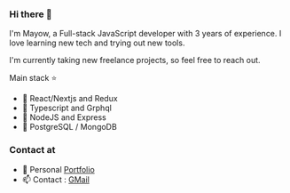 ### Hi there 👋


I'm Mayow, a Full-stack JavaScript developer with 3 years of experience. I love learning new tech and trying out new tools.

I'm currently taking new freelance projects, so feel free to reach out.

Main stack :star:

- :meat_on_bone: React/Nextjs and Redux
- :green_salad: Typescript and Grphql
- :rice: NodeJS and Express
- :hamburger: PostgreSQL / MongoDB

### Contact at

- :file_folder: Personal [Portfolio ](https://www.mayowdev.com/)
- :mailbox: Contact : [GMail ](mayowDev@gmail.com)


